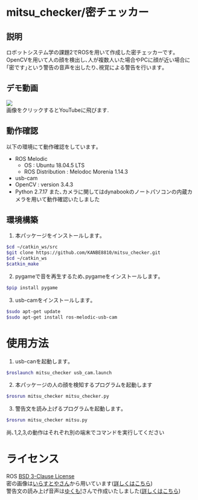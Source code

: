 # mitsu_checker/密チェッカー
## 説明
ロボットシステム学の課題2でROSを用いて作成した密チェッカーです｡<br>
OpenCVを用いて人の顔を検出し､人が複数人いた場合やPCに顔が近い場合に｢密です｣という警告の音声を出したり､視覚による警告を行います｡
## デモ動画
[![](http://img.youtube.com/vi/FIbXHubF44Y/0.jpg)](http://www.youtube.com/watch?v=FIbXHubF44Y "")<br>
画像をクリックするとYouTubeに飛びます.
## 動作確認
以下の環境にて動作確認をしています｡
* ROS Melodic
  * OS : Ubuntu 18.04.5 LTS
  * ROS Distribution : Melodoc Morenia 1.14.3
* usb-cam
* OpenCV : version 3.4.3
* Python 2.7.17
また､カメラに関してはdynabookのノートパソコンの内蔵カメラを用いて動作確認いたしました
## 環境構築
1. 本パッケージをインストールします｡
```sh
$cd ~/catkin_ws/src  
$git clone https://github.com/KANBE8810/mitsu_checker.git  
$cd ~/catkin_ws
$catkin_make
```
2. pygameで音を再生するため､pygameをインストールします｡
```sh
$pip install pygame
```
3. usb-camをインストールします｡
```sh
$sudo apt-get update
$sudo apt-get install ros-melodic-usb-cam
```

# 使用方法
1. usb-canを起動します｡
```sh
$roslaunch mitsu_checker usb_cam.launch 
```
2. 本パッケージの人の顔を検知するプログラムを起動します
```sh
$rosrun mitsu_checker mitsu_checker.py
```
3. 警告文を読み上げるプログラムを起動します｡
```sh
$rosrun mitsu_checker mitsu.py
```
尚､1,2,3,の動作はそれぞれ別の端末でコマンドを実行してください

# ライセンス
ROS [BSD 3-Clause License](https://github.com/KANBE8810/mitsu_checker/blob/master/LICENSE)<br>
密の画像は[いらすとやさん](https://www.irasutoya.com/)から用いています([詳しくはこちら](https://www.irasutoya.com/p/terms.html))<br>
警告文の読み上げ音声は[ゆくも!](https://www.yukumo.net/#/)さんで作成いたしました([詳しくはこちら](https://www.yukumo.net/#/about))
